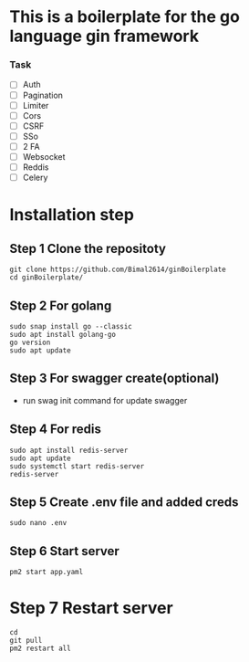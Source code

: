 # This is a boilerplate for the go language gin framework

### Task

- [ ] Auth
- [ ] Pagination
- [ ] Limiter
- [ ] Cors
- [ ] CSRF
- [ ] SSo
- [ ] 2 FA
- [ ] Websocket
- [ ] Reddis
- [ ] Celery

# Installation step

## Step 1 Clone the repositoty
```
git clone https://github.com/Bimal2614/ginBoilerplate
cd ginBoilerplate/
```

## Step 2 For golang
```
sudo snap install go --classic
sudo apt install golang-go
go version
sudo apt update
```

## Step 3 For swagger create(optional)
- run swag init command for update swagger

## Step 4 For redis
```
sudo apt install redis-server
sudo apt update
sudo systemctl start redis-server
redis-server
```

## Step 5 Create .env file and added creds
```
sudo nano .env
```

## Step 6 Start server
```
pm2 start app.yaml
```

# Step 7 Restart server
```
cd
git pull
pm2 restart all
```
